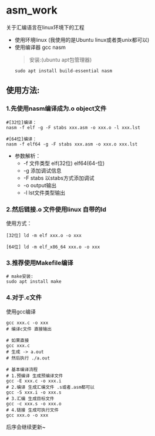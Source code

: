 # asm_work
关于汇编语言在linux环境下的工程

- 使用环境linux (我使用的是Ubuntu linux或者类unix都可以)
- 使用编译器 gcc nasm
    > 安装:(ubuntu apt包管理器)  
    ```shell
    sudo apt install build-essential nasm
    ```  
    

## 使用方法:  
### 1.先使用nasm编译成为.o object文件  
```shell
#[32位]编译：
nasm -f elf -g -F stabs xxx.asm -o xxx.o -l xxx.lst
```  
```shell
#[64位]编译：
nasm -f elf64 -g -F stabs xxx.asm -o xxx.o xxx.lst
```  
    
- 参数解析：  
    - -f 文件类型 elf(32位) elf64(64-位)  
    - -g 添加调试信息  
    - -F stabs 以stabs方式添加调试  
    - -o output输出  
    - -l lst文件类型输出

### 2.然后链接.o 文件使用linux 自带的ld  

使用方式：   
```shell
[32位] ld -m elf xxx.o -o xxx
```  

```shell
[64位] ld -m elf_x86_64 xxx.o -o xxx
```

### 3.推荐使用Makefile编译
```shell
# make安装:
sudo apt install make
```

### 4.对于.c文件
使用gcc编译
```shell
gcc xxx.c -o xxx 
# 编译c文件 直接输出 

# 如果直接
gcc xxx.c
# 生成 -> a.out
# 然后执行 ./a.out

# 基本编译流程
# 1.预编译 生成预编译文件
gcc -E xxx.c -o xxx.i
# 2.编译 生成汇编文件 .s或者.asm都可以
gcc -S xxx.i -o xxx.s
# 3.汇编 生成目标文件
gcc -c xxx.s -o xxx.o
# 4.链接 生成可执行文件
gcc xxx.o -o xxx
```
后序会继续更新~